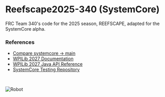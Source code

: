 # Reefscape2025-340 (SystemCore)
FRC Team 340's code for the 2025 season, REEFSCAPE, adapted for the SystemCore alpha.

### References

- [Compare systemcore -> main](https://github.com/Greater-Rochester-Robotics/Reefscape2025-340/compare/main...systemcore)
- [WPILib 2027 Documentation](https://docs.wpilib.org/en/2027/)
- [WPILib 2027 Java API Reference](https://github.wpilib.org/allwpilib/docs/2027/java/index.html)
- [SystemCore Testing Repository](https://github.com/wpilibsuite/SystemCoreTesting)

<br>

![Robot](robot.png)
